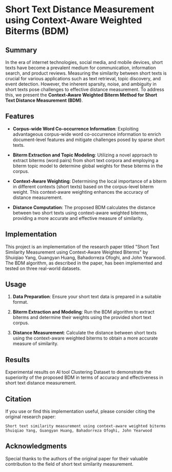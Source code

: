 # Short Text Distance Measurement using Context-Aware Weighted Biterms (BDM)

## Summary

In the era of internet technologies, social media, and mobile devices, short texts have become a prevalent medium for communication, information search, and product reviews. Measuring the similarity between short texts is crucial for various applications such as text retrieval, topic discovery, and event detection. However, the inherent sparsity, noise, and ambiguity in short texts pose challenges to effective distance measurement. To address this, we present the **Context-Aware Weighted Biterm Method for Short Text Distance Measurement (BDM)**.

## Features

- **Corpus-wide Word Co-occurrence Information**: Exploiting advantageous corpus-wide word co-occurrence information to enrich document-level features and mitigate challenges posed by sparse short texts.

- **Biterm Extraction and Topic Modeling**: Utilizing a novel approach to extract biterms (word pairs) from short text corpora and employing a biterm topic model to determine global weights for these biterms in the corpus.

- **Context-Aware Weighting**: Determining the local importance of a biterm in different contexts (short texts) based on the corpus-level biterm weight. This context-aware weighting enhances the accuracy of distance measurement.

- **Distance Computation**: The proposed BDM calculates the distance between two short texts using context-aware weighted biterms, providing a more accurate and effective measure of similarity.

## Implementation

This project is an implementation of the research paper titled "Short Text Similarity Measurement using Context-Aware Weighted Biterms" by Shuiqiao Yang, Guangyan Huang, Bahadorreza Ofoghi, and John Yearwood. The BDM algorithm, as described in the paper, has been implemented and tested on three real-world datasets.

## Usage

1. **Data Preparation**: Ensure your short text data is prepared in a suitable format.

2. **Biterm Extraction and Modeling**: Run the BDM algorithm to extract biterms and determine their weights using the provided short text corpus.

3. **Distance Measurement**: Calculate the distance between short texts using the context-aware weighted biterms to obtain a more accurate measure of similarity.

## Results

Experimental results on AI tool Clustering Dataset to demonstrate the superiority of the proposed BDM in terms of accuracy and effectiveness in short text distance measurement.

## Citation

If you use or find this implementation useful, please consider citing the original research paper:

```
Short text similarity measurement using context-aware weighted biterms
Shuiqiao Yang, Guangyan Huang, Bahadorreza Ofoghi, John Yearwood
```

## Acknowledgments

Special thanks to the authors of the original paper for their valuable contribution to the field of short text similarity measurement.

